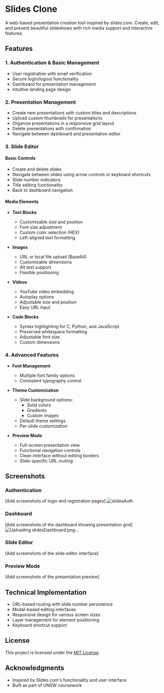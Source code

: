# Slides Clone

A web-based presentation creation tool inspired by slides.com. Create, edit, and present beautiful slideshows with rich media support and interactive features.

## Features

### 1. Authentication & Basic Management

- User registration with email verification
- Secure login/logout functionality
- Dashboard for presentation management
- Intuitive landing page design

### 2. Presentation Management

- Create new presentations with custom titles and descriptions
- Upload custom thumbnails for presentations
- Organize presentations in a responsive grid layout
- Delete presentations with confirmation
- Navigate between dashboard and presentation editor

### 3. Slide Editor

#### Basic Controls

- Create and delete slides
- Navigate between slides using arrow controls or keyboard shortcuts
- Slide number indicators
- Title editing functionality
- Back to dashboard navigation

#### Media Elements

- **Text Blocks**

  - Customizable size and position
  - Font size adjustment
  - Custom color selection (HEX)
  - Left-aligned text formatting

- **Images**

  - URL or local file upload (Base64)
  - Customizable dimensions
  - Alt text support
  - Flexible positioning

- **Videos**

  - YouTube video embedding
  - Autoplay options
  - Adjustable size and position
  - Easy URL input

- **Code Blocks**
  - Syntax highlighting for C, Python, and JavaScript
  - Preserved whitespace formatting
  - Adjustable font size
  - Custom dimensions

### 4. Advanced Features

- **Font Management**

  - Multiple font family options
  - Consistent typography control

- **Theme Customization**

  - Slide background options:
    - Solid colors
    - Gradients
    - Custom images
  - Default theme settings
  - Per-slide customization

- **Preview Mode**
  - Full-screen presentation view
  - Functional navigation controls
  - Clean interface without editing borders
  - Slide-specific URL routing

## Screenshots

### Authentication

[Add screenshots of login and registration pages]
![slidesAuth](https://github.com/user-attachments/assets/20dc8d60-f422-4e2d-bf19-44031a14f95f)


### Dashboard

[Add screenshots of the dashboard showing presentation grid]
![Uploading slidesDashboard.png…]()


### Slide Editor

[Add screenshots of the slide editor interface]

### Preview Mode

[Add screenshots of the presentation preview]

## Technical Implementation

- URL-based routing with slide number persistence
- Modal-based editing interfaces
- Responsive design for various screen sizes
- Layer management for element positioning
- Keyboard shortcut support

## License

This project is licensed under the [MIT License](LICENSE.md).


## Acknowledgments

- Inspired by Slides.com's functionality and user interface
- Built as part of UNSW coursework

